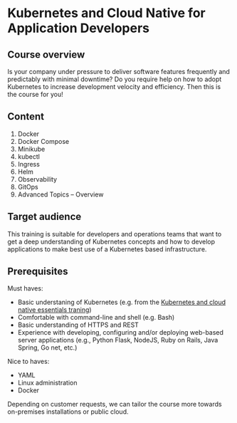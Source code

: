 # Kubernetes and Cloud Native for Application Developers

## Course overview

Is your company under pressure to deliver software features frequently and predictably with minimal downtime?
Do you require help on how to adopt Kubernetes to increase development velocity and efficiency.
Then this is the course for you!

## Content

1. Docker
1. Docker Compose
1. Minikube
1. kubectl
1. Ingress
1. Helm
1. Observability
1. GitOps
1. Advanced Topics – Overview

## Target audience

This training is suitable for developers and operations teams that want to get a deep understanding of Kubernetes concepts and how to develop applications to make best use of a Kubernetes based infrastructure.

## Prerequisites

Must haves:

* Basic understaning of Kubernetes (e.g. from the [Kubernetes and cloud native essentials traning](kubernetes-and-cloud-native-essentials))
* Comfortable with command-line and shell (e.g. Bash)
* Basic understanding of HTTPS and REST
* Experience with developing, configuring and/or deploying web-based server applications (e.g., Python Flask, NodeJS, Ruby on Rails, Java Spring, Go net, etc.)

Nice to haves:

* YAML
* Linux administration
* Docker

Depending on customer requests, we can tailor the course more towards on-premises installations or public cloud.

